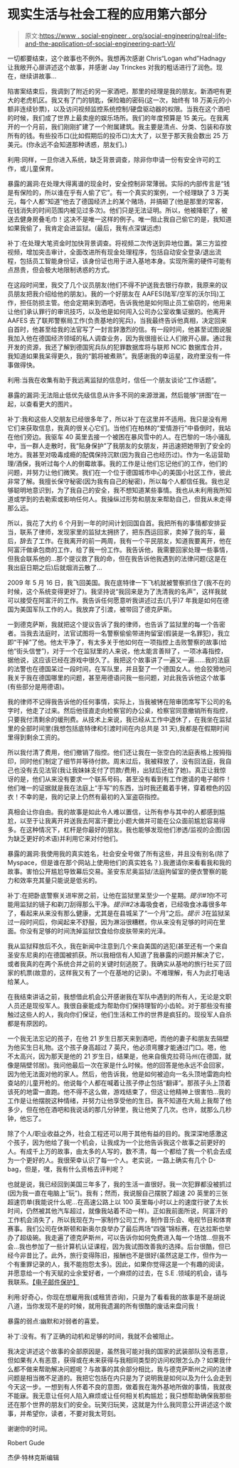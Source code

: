 # 现实生活与社会工程的应用第六部分

> 原文:[https://www . social-engineer . org/social-engineering/real-life-and-the-application-of-social-engineering-part-VI/](https://www.social-engineer.org/social-engineering/real-life-and-the-application-of-social-engineering-part-vi/)

一切都要结束，这个故事也不例外。我想再次感谢 Chris“Logan whd”Hadnagy 让我敞开心扉讲述这个故事，并感谢 Jay Trinckes 对我的粗话进行了润色。现在，继续讲故事…

陷害案结束后，我调到了附近的另一家酒吧，那里的经理是我的朋友。新酒吧有更大的老虎机区。我又有了门的钥匙，保险箱的密码(这一次，始终有 18 万美元的小额非连续钞票)，以及访问视频监控系统控制/硬盘驱动器的权限。当我在这个酒吧的时候，我们成了世界上最卖座的娱乐场所。我们的年度预算是 15 美元。在我离开的一个月前，我们刚刚扩建了一个附属建筑。我主要是清点、分类、包装和存放所有的钱。有些投币口(比如假期后的投币口)太大了，以至于那天我会数出 25 万美元。(你永远不会知道那种诱惑，朋友们。)

利用:同样，一旦你进入系统，缺乏背景调查，除非你申请一份有安全许可的工作，或儿童保育。

暴露的漏洞:在处理大得离谱的现金时，安全控制非常薄弱。实际的内部传言是“钱是有保险的，所以谁在乎有人偷了它”。有一个真实的案例，一个经理缺了 3 万美元，每个人都“知道”他去了德国经济上的某个赌场，并搞砸了(他是那里的常客，在钱消失的时间范围内被见过多次)。他们只是无法证明。所以，他被降职了，被送去健身房叠毛巾！这决不是唯一这样的例子。唯一阻止我自己偷它的是，我知道如果我偷了，我肯定会进监狱。(最后，我有点深谋远虑)

补丁:在处理大笔资金时加快背景调查。将视频二次传送到异地位置。第三方监控视频，增加突击审计，全面改进所有现金处理程序，包括自动安全登录/退出流程，包括员工智能身份证，该身份证也用于进入基地本身。实现所需的硬件可能有点昂贵，但会极大地限制诱惑的方式。

在这段时间里，我交了几个议员朋友(他们不得不护送我去银行存款，我原来的议员朋友把我介绍给他的朋友)。我的一个好朋友在 AAFES(陆军/空军的沃尔玛)工作，担任防损主管。他会定期来到酒吧，告诉我他是如何阻止员工偷窃的，他用来让他们承认罪行的审讯技巧，以及他是如何闯入公司办公室收集证据的。他离开 AAFES 去了联邦警察局工作(负责基地的宪兵)，当我最终告诉他真相，决定回来自首时，他甚至给我的法官写了一封言辞激烈的信。有一段时间，他甚至试图说服我加入他在德国经济领域的私人调查业务，因为我很擅长让人们敞开心扉。通过我开发的资源，我还了解到德国宪兵队的犯罪数据库将与联邦 NCIC 数据库合并，我知道如果我呆得更久，我的“鹅将被煮熟”。我感谢我的幸运星，政府里没有一件事做得快。

利用:当我在收集有助于我远离监狱的信息时，信任一个朋友谈论“工作话题”。

暴露的漏洞:无法阻止低优先级信息从许多不同的来源泄漏，然后能够“拼图”在一起，以查看更大的图片。

补丁:我和这些人交朋友已经很多年了，所以补丁在这里并不适用。我只是没有用它们来获取信息，我真的很关心它们。当他们在柏林的“爱情游行”中昏倒时，我站在他们旁边。我驱车 40 英里去接一个被困在暴风雪中的人。在巴黎的一场小骚乱中，当一群人走散时，我“贴身保护”了我朋友的女朋友，并迅速把她带到了安全的地方。我甚至对吸毒成瘾的配偶保持沉默(因为我自己也经历过)。作为一名运营助理/酒保，我听过每个人的倒霉故事。我的工作是让他们忘记他们的工作，他们的问题，并努力让他们微笑。我们在一个位于德国城市中心的美国小社区工作，彼此非常了解。我擅长保守秘密(因为我有自己的秘密)，所以每个人都信任我。我也足够聪明地意识到，为了我自己的安全，我不想知道某些事情。我也从未利用我所知道或学到的去勒索或影响任何人。我操纵过形势和朋友来帮助自己，但我从未走得那么远。

所以，我花了大约 6 个月到一年的时间计划回国自首。我把所有的事情都安排妥当，联系了律师，发现家里的监狱太拥挤了，把东西运回家，卖掉了我的车，最后，辞去了工作。在我离开的前一两周，我有一个平民朋友，知道我要离开，他在阿富汗做承包商的工作，给了我一份工作。我告诉他，我需要回家处理一些事情，但我会联系他的…那个提议救了我的命，但在我告诉他我遇到的法律问题(这是在我出庭日期之后)后就烟消云散了…

2009 年 5 月 16 日，我飞回美国。我在底特律一下飞机就被警察抓住了(我不在的时候，这个系统变得更好了)。我坚持说“我回来是为了洗清我的名声”，这样我就可以接受在阿富汗的工作。我告诉任何愿意听我讲述过去(几乎)7 年我是如何在德国为美国军队工作的人。我放弃了引渡，被带回了德克萨斯。

一到德克萨斯，我就把这个提议告诉了我的律师，也告诉了监狱里的每一个告密者。当我去法庭时，法官试图将一名警察偷偷带进拘留室(假装是一名罪犯)，我立即“干掉”了他。他太干净了，有太多关于他如何在一项指控上击败警察的故事(给他“街头信誉”)，对于一个在监狱里的人来说，他太能言善辩了，一项冰毒指控，据他说，这应该已经在游戏中很久了。我把这个故事讲了一遍又一遍……我的法庭的法警也在德国呆过一段时间，在军队里，并且娶了一个德国女人。他会狡猾地问我关于我在德国哪里的问题，甚至用德语问我一些问题，对此我告诉他这个故事(有些部分是用德语)。

我的律师不记得我告诉他的任何事情，实际上，当我被铐在陪审团席写下公司的名字时，他走了过来。然后他径直走向检察官的办公桌，检察官同意撤销所有指控，只要我付清剩余的缓刑费。从技术上来说，我已经从工作中退休了，在我坐在监狱里的全部时间里(我想包括底特律和引渡时间在内总共是 31 天),我都是在假期时间里得到剩余工资的。

所以我付清了费用，他们撤销了指控。他们还让我在一张空白的法庭表格上按拇指印，同时他们制定了细节并等待付款。周末过后，我被释放了，没有回法庭，我自己也没有去见法官(我让我妹妹支付了罚款/费用，出狱后还给了她)。真正让我惊讶的是，他们从来没有要求一个联系号码，甚至没有看到有工作邀请的电子邮件！他们唯一的证据就是我在法庭上“手写”的东西，当时我还戴着手铐，穿着橙色的囚衣！不幸的是，我的记录上仍然有最初的入室盗窃指控。

真相会让你自由。我的故事是如此令人难以置信，让所有参与其中的人都感到尴尬，以至于让我离开并送我去阿富汗要比小题大做并可能在公众面前尴尬容易得多。在这种情况下，杠杆是你最好的朋友。我也能够发现他们渗透/监视的企图(因为缺乏更好的术语)并利用它来对付他们。

暴露的漏洞:我使用我的真实姓名，社会安全号做了所有这些，并且没有别名(除了 Myspace，但是谁在那个网站上使用他们的真实姓名？).我邀请你来看看我和我的故事。害怕公开尴尬导致幕后交易。圣安东尼奥监狱/法庭拘留室的便衣警察的能力和效率充其量只能说是低劣的。

补丁:在把卧底警察关进牢房之前，让他在监狱里呆至少一个星期。*提示#1*你不可能用监狱的镜子和剃刀刮得那么干净。*提示#2*冰毒吸食者，已经吸食冰毒很多年了，看起来从来没有那么健康，尤其是在县城呆了“一个月”之后。*提示 3*在监狱呆过一段时间后，你闻起来不舒服，因为淋浴很糟糕，你从来没有足够的时间在里面。你没有足够的时间洗掉监狱饮食给你皮肤带来的光泽。

我从监狱释放后不久，我在新闻中注意到几个来自美国的逃犯(甚至还有一个来自圣安东尼奥的)在德国被抓获。所以我相信有人知道了我暴露的问题并解决了它，或者我真的在两个系统合并之前的关键时刻逃脱了。我确实从基地的旅行社买了回家的机票(故意的，这样我又有了一个在基地的记录)。不难理解，有人为此打电话给某人。

在我结束讲话之前，我想借此机会公开感谢我在军队中遇到的所有人，无论是文职人员还是现役军人。我很自豪能成为帮助你们保持理智的小齿轮。对于那些没有接触过这些人的人，我向你们保证，他们生活和工作的世界是疯狂的。现役军人自杀都是有原因的。

一个我无法忘记的孩子，在他 21 岁生日那天来到酒吧，而他的妻子和朋友去隔壁为他买生日礼物。这个孩子身高超过 7 英尺，他必须弯腰才能通过门口。嗯，他不太高兴，因为那天是他的 21 岁生日，结果是，他来自俄克拉荷马州(在德国，就像是隔壁邻居)。我问他最后一次在家是什么时候。他的回答是他永远不会回家，因为他无法面对他的家人。然后，他告诉我，他是如何被迫向一名头顶地雷跑向检查站的儿童开枪的。他说每个人都在喊着让孩子停止包括“翻译”。那孩子头上顶着该死的地雷一直跑。他不得不这么做，游戏结束了，但这让他精神上很害怕…我的工作是让他摆脱这种情绪，并努力让他享受他的生日。我不知道在大局上我帮了他多少，但在他在酒吧和我说话的那几分钟里，我让他笑了几次。也许，就那么几秒钟，他忘了。

除了个人/职业收益之外，社会工程还可以用于其他有益的目的。我深深地感激这个孩子，因为他给了我一个机会，让我成为一个比他告诉我这个故事之前更好的人。有成千上万的故事，由太多的人写的，数不清，每一个都给了我一个机会去成为一个更好的人。我很荣幸认识了每一个人。老实说，一路上确实有几个 D-bag，但是，嘿，我有什么资格去评判呢？

也就是说，我已经回到美国三年多了，我的生活一直很好。我一次犯罪都没被抓过(因为我一直在电脑上“玩”)。我有；然而，我说服自己摆脱了超速 20 英里的三张超速罚单(我能说什么呢…在高速公路上以 100 英里每小时以上的速度行驶了太长时间，仍然被其他汽车超过，就像我站着不动一样)。正如我前面所说，阿富汗的工作机会消失了，所以我现在为一家制作公司工作，制作音乐会、电视节目和体育赛事。我们公司在休斯顿和新奥尔良举办了最后两场“四强”锦标赛，在达拉斯也举办了超级碗。我走遍了德克萨斯州，可以告诉你如何免费进入每一个场馆…但我不会…我也参加了一些计算机认证课程，因为我试图改善我的选择。后台很酷，但已经今非昔比了。此外，旅行变得陈旧，报酬也不是很好(虽然这是工作，但作为一个有重罪记录的人，我不能抱怨太多)。因此，如果你觉得这是一个有趣的阅读，并愿意给一个有天赋的业余爱好者，一个麻烦的过去，在 S.E .领域的机会，请与我联系。[【电子邮件保护】](/cdn-cgi/l/email-protection)

利用:好奇心，你现在想雇用我(或租赁咨询)，只是为了看看我的故事是不是胡说八道，当你发现不是的时候，就用我遗漏的所有很酷的废话来盘问我！

暴露的弱点:幽默和对弱者的喜爱。

补丁:没有。有了正确的动机和足够的时间，我就不会被阻止。

我决定讲述这个故事的全部原因是，虽然我可能对我的国家的武装部队没有恶意，但如果有人有恶意，获得或在未来获得与我相同类型的访问权限怎么办？如果我什么都不做来帮助解决问题呢？与故事的其余部分相比，我与德克萨斯州之间的法律问题是相当微不足道的。我把它包括在内只是为了说明我是如何以及为什么会走到今天这一步。一想到有人怀着不良的意图，做着我在海外基地所做的事情，我就夜不能寐。我无意让任何人陷入麻烦或让任何相关机构尴尬；我只想帮助确保我那些还在那个世界的朋友们的安全。玩笑归玩笑，这就是为什么我同意公开讲述这个故事，并希望你，读者，不要对我太苛刻。

谢谢你的时间。

Robert Gude

杰伊·特林克斯编辑
